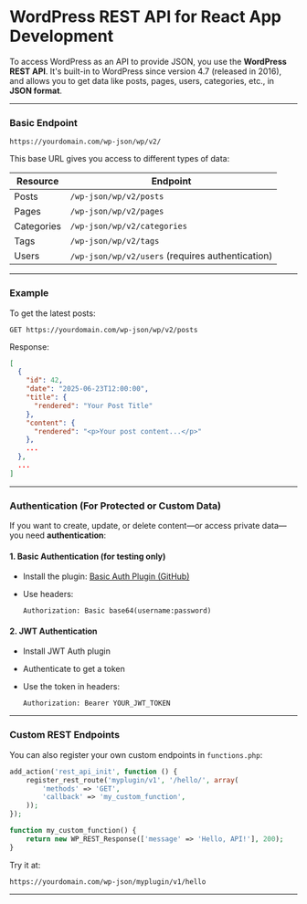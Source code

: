 # WordPress REST API for React App Development

To access WordPress as an API to provide JSON, you use the **WordPress REST API**. It's built-in to WordPress since version 4.7 (released in 2016), and allows you to get data like posts, pages, users, categories, etc., in **JSON format**.



---

###  Basic Endpoint

```
https://yourdomain.com/wp-json/wp/v2/
```

This base URL gives you access to different types of data:

| Resource   | Endpoint                                         |
| ---------- | ------------------------------------------------ |
| Posts      | `/wp-json/wp/v2/posts`                           |
| Pages      | `/wp-json/wp/v2/pages`                           |
| Categories | `/wp-json/wp/v2/categories`                      |
| Tags       | `/wp-json/wp/v2/tags`                            |
| Users      | `/wp-json/wp/v2/users` (requires authentication) |

---

###  Example

To get the latest posts:

```http
GET https://yourdomain.com/wp-json/wp/v2/posts
```

Response:

```json
[
  {
    "id": 42,
    "date": "2025-06-23T12:00:00",
    "title": {
      "rendered": "Your Post Title"
    },
    "content": {
      "rendered": "<p>Your post content...</p>"
    },
    ...
  },
  ...
]
```

---

###  Authentication (For Protected or Custom Data)

If you want to create, update, or delete content—or access private data—you need **authentication**:

#### 1. **Basic Authentication** (for testing only)

* Install the plugin: [Basic Auth Plugin (GitHub)](https://github.com/WP-API/Basic-Auth)
* Use headers:

  ```http
  Authorization: Basic base64(username:password)
  ```

#### 2. **JWT Authentication**

* Install JWT Auth plugin
* Authenticate to get a token
* Use the token in headers:

  ```http
  Authorization: Bearer YOUR_JWT_TOKEN
  ```

---

###  Custom REST Endpoints

You can also register your own custom endpoints in `functions.php`:

```php
add_action('rest_api_init', function () {
    register_rest_route('myplugin/v1', '/hello/', array(
        'methods' => 'GET',
        'callback' => 'my_custom_function',
    ));
});

function my_custom_function() {
    return new WP_REST_Response(['message' => 'Hello, API!'], 200);
}
```

Try it at:

```
https://yourdomain.com/wp-json/myplugin/v1/hello
```

---

